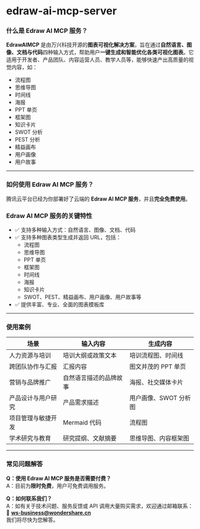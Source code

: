 # edraw-ai-mcp-server

### 什么是 Edraw AI MCP 服务？

**EdrawAIMCP** 是由万兴科技开源的**图表可视化解决方案**，旨在通过**自然语言、图像、文档与代码**四种输入方式，帮助用户**一键生成和智能优化各类可视化图表**。它适用于开发者、产品团队、内容运营人员、教学人员等，能够快速产出高质量的视觉内容，如：

- 流程图  
- 思维导图  
- 时间线  
- 海报  
- PPT 单页  
- 框架图  
- 知识卡片  
- SWOT 分析  
- PEST 分析  
- 精益画布  
- 用户画像  
- 用户故事  

---

### 如何使用 Edraw AI MCP 服务？

腾讯云平台已经为你部署好了云端的 **Edraw AI MCP 服务**，并且**完全免费使用**。

### Edraw AI MCP 服务的关键特性

- ✅ 支持多种输入方式：自然语言、图像、文档、代码
- ✅ 支持多种图表类型生成并返回 URL，包括：
  - 流程图
  - 思维导图
  - PPT 单页
  - 框架图
  - 时间线
  - 海报
  - 知识卡片
  - SWOT、PEST、精益画布、用户画像、用户故事等
- ✅ 提供丰富、专业、全面的图表模板库



---

### 使用案例

| 场景 | 输入内容 | 生成内容 |
|------|-----------|-----------|
| 人力资源与培训 | 培训大纲或政策文本 | 培训流程图、时间线 |
| 跨团队协作与汇报 | 汇报内容 | 图文并茂的 PPT 单页 |
| 营销与品牌推广 | 自然语言描述的品牌故事 | 海报、社交媒体卡片 |
| 产品设计与用户研究 | 产品需求描述 | 用户画像、SWOT 分析图 |
| 项目管理与敏捷开发 | Mermaid 代码 | 流程图 |
| 学术研究与教育 | 研究提纲、文献摘要 | 思维导图、内容框架图 |

---

### 常见问题解答

**Q：使用 Edraw AI MCP 服务是否需要付费？**  
A：目前为**限时免费**，用户可免费调用服务。

**Q：如何联系我们？**  
A：如有关于技术问题、服务反馈或 API 调用大量购买需求，欢迎通过邮箱联系：  
📧 **ws-business@wondershare.cn**  
我们将尽快为您解答。
